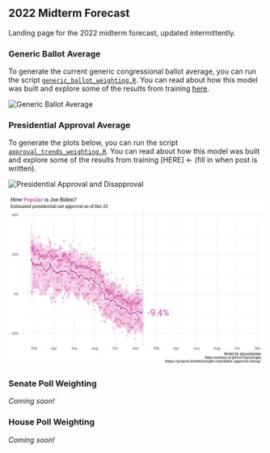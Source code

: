 
## 2022 Midterm Forecast

Landing page for the 2022 midterm forecast, updated intermittently.

### Generic Ballot Average

To generate the current generic congressional ballot average, you can
run the script
[`generic_ballot_weighting.R`](https://github.com/markjrieke/2022-midterm-forecasts/blob/main/scripts/generic_ballot_weighting.R).
You can read about how this model was built and explore some of the
results from training
[here](https://www.thedatadiary.net/blog/2021-12-14-do-voters-want-democrats-or-republicans-in-congress/).

![Generic Ballot
Average](plots/generic_ballot/generic_ballot_current.png)

### Presidential Approval Average

To generate the plots below, you can run the script
[`approval_trends_weighting.R`](https://github.com/markjrieke/2022-midterm-forecasts/blob/main/scripts/approval_trends_weighting.R).
You can read about how this model was built and explore some of the
results from training \[HERE\] &lt;- (fill in when post is written).

![Presidential Approval and
Disapproval](plots/approval/approval_disapproval_current.png)

![Presidential Net Approval](plots/approval/net_approval_current.png)

### Senate Poll Weighting

*Coming soon!*

### House Poll Weighting

*Coming soon!*
